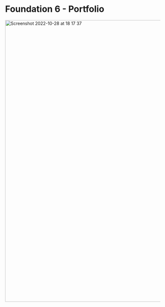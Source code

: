 # Foundation 6 - Portfolio

<img width="913" alt="Screenshot 2022-10-28 at 18 17 37" src="https://user-images.githubusercontent.com/31135848/198684871-d35efc4c-ac7c-436b-b717-8202ec5449fd.png">
